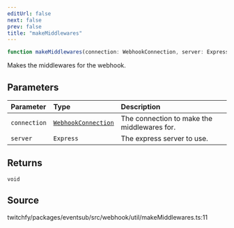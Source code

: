 ```yaml
---
editUrl: false
next: false
prev: false
title: "makeMiddlewares"
---
```


```ts
function makeMiddlewares(connection: WebhookConnection, server: Express): void
```

Makes the middlewares for the webhook.

## Parameters

| Parameter | Type | Description |
| :------ | :------ | :------ |
| `connection` | [`WebhookConnection`](/api/eventsub/classes/webhookconnection/) | The connection to make the middlewares for. |
| `server` | `Express` | The express server to use. |

## Returns

`void`

## Source

twitchfy/packages/eventsub/src/webhook/util/makeMiddlewares.ts:11
